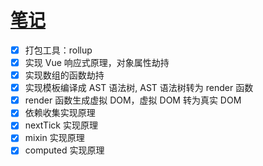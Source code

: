 # [笔记](./笔记.md)

- [x] 打包工具：rollup
- [x] 实现 Vue 响应式原理，对象属性劫持
- [x] 实现数组的函数劫持
- [x] 实现模板编译成 AST 语法树, AST 语法树转为 render 函数
- [x] render 函数生成虚拟 DOM，虚拟 DOM 转为真实 DOM
- [x] 依赖收集实现原理
- [x] nextTick 实现原理
- [x] mixin 实现原理
- [x] computed 实现原理
